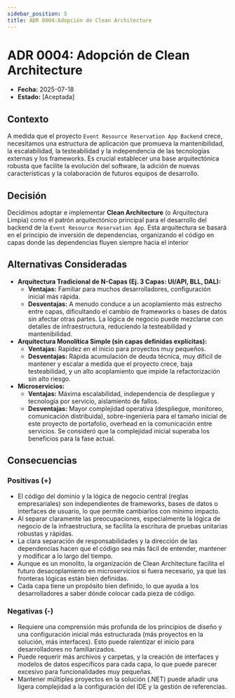```yaml
---
sidebar_position: 5
title: ADR 0004:Adopción de Clean Architecture
---
```


# ADR 0004: Adopción de Clean Architecture

* **Fecha:** 2025-07-18
* **Estado:** [Aceptada]

## Contexto

A medida que el proyecto `Event Resource Reservation App Backend` crece, necesitamos una estructura de aplicación que promueva la mantenibilidad, la escalabilidad, la testeabilidad y la independencia de las tecnologías externas y los frameworks. Es crucial establecer una base arquitectónica robusta que facilite la evolución del software, la adición de nuevas características y la colaboración de futuros equipos de desarrollo.

## Decisión

Decidimos adoptar e implementar **Clean Architecture** (o Arquitectura Limpia) como el patrón arquitectónico principal para el desarrollo del backend de la `Event Resource Reservation App`. Esta arquitectura se basará en el principio de inversión de dependencias, organizando el código en capas donde las dependencias fluyen siempre hacia el interior

## Alternativas Consideradas

- **Arquitectura Tradicional de N-Capas (Ej. 3 Capas: UI/API, BLL, DAL):**
    - **Ventajas:** Familiar para muchos desarrolladores, configuración inicial más rápida.
    - **Desventajas:** A menudo conduce a un acoplamiento más estrecho entre capas, dificultando el cambio de frameworks o bases de datos sin afectar otras partes. La lógica de negocio puede mezclarse con detalles de infraestructura, reduciendo la testeabilidad y mantenibilidad.
- **Arquitectura Monolítica Simple (sin capas definidas explícitas):**
    - **Ventajas:** Rapidez en el inicio para proyectos muy pequeños.
    - **Desventajas:** Rápida acumulación de deuda técnica, muy difícil de mantener y escalar a medida que el proyecto crece, baja testeabilidad, y un alto acoplamiento que impide la refactorización sin alto riesgo.
- **Microservicios:**
    - **Ventajas:** Máxima escalabilidad, independencia de despliegue y tecnología por servicio, aislamiento de fallos.
    - **Desventajas:** Mayor complejidad operativa (despliegue, monitoreo, comunicación distribuida), sobre-ingeniería para el tamaño inicial de este proyecto de portafolio, overhead en la comunicación entre servicios. Se consideró que la complejidad inicial superaba los beneficios para la fase actual.

## Consecuencias

### Positivas (+)
* El código del dominio y la lógica de negocio central (reglas empresariales) son independientes de frameworks, bases de datos o interfaces de usuario, lo que permite cambiarlos con mínimo impacto.
*  Al separar claramente las preocupaciones, especialmente la lógica de negocio de la infraestructura, se facilita la escritura de pruebas unitarias robustas y rápidas.
* La clara separación de responsabilidades y la dirección de las dependencias hacen que el código sea más fácil de entender, mantener y modificar a lo largo del tiempo.
* Aunque es un monolito, la organización de Clean Architecture facilita el futuro desacoplamiento en microservicios si fuera necesario, ya que las fronteras lógicas están bien definidas.
* Cada capa tiene un propósito bien definido, lo que ayuda a los desarrolladores a saber dónde colocar cada pieza de código.

### Negativas (-)
* Requiere una comprensión más profunda de los principios de diseño y una configuración inicial más estructurada (más proyectos en la solución, más interfaces). Esto puede ralentizar el inicio para desarrolladores no familiarizados.
* Puede requerir más archivos y carpetas, y la creación de interfaces y modelos de datos específicos para cada capa, lo que puede parecer excesivo para funcionalidades muy pequeñas.
* Mantener múltiples proyectos en la solución (.NET) puede añadir una ligera complejidad a la configuración del IDE y la gestión de referencias.
